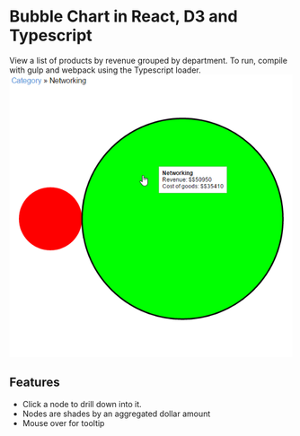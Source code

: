 Bubble Chart in React, D3 and Typescript
====================
View a list of products by revenue grouped by department.
To run, compile with gulp and webpack using the Typescript loader.
<img src="img/demo.gif"/>


Features
--------
-	Click a node to drill down into it.
-	Nodes are shades by an aggregated dollar amount
-	Mouse over for tooltip